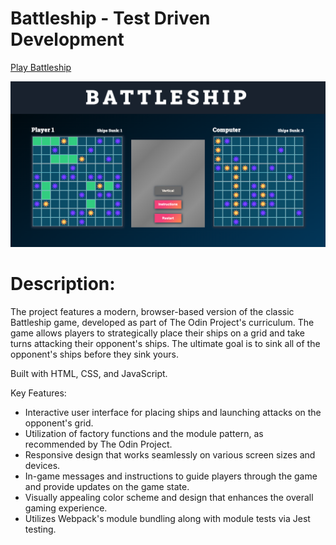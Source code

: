 # Battleship - Test Driven Development

[Play Battleship](https://battleship-boom.netlify.app/)

![Battleship Screenshot](./src/images/battleship-screenshot.png)

# Description:

The project features a modern, browser-based version of the classic Battleship game, developed as part of The Odin Project's curriculum. The game allows players to strategically place their ships on a grid and take turns attacking their opponent's ships. The ultimate goal is to sink all of the opponent's ships before they sink yours.

Built with HTML, CSS, and JavaScript.

Key Features:

- Interactive user interface for placing ships and launching attacks on the opponent's grid.
- Utilization of factory functions and the module pattern, as recommended by The Odin Project.
- Responsive design that works seamlessly on various screen sizes and devices.
- In-game messages and instructions to guide players through the game and provide updates on the game state.
- Visually appealing color scheme and design that enhances the overall gaming experience.
- Utilizes Webpack's module bundling along with module tests via Jest testing.
